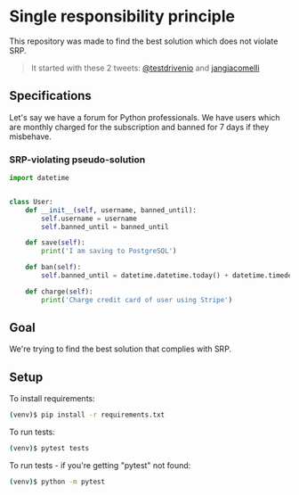 # Single responsibility principle

This repository was made to find the best solution which does not violate SRP.

> It started with these 2 tweets: [@testdrivenio](https://twitter.com/testdrivenio/status/1338958991037247489?s=20) and [jangiacomelli](https://twitter.com/jangiacomelli/status/1343676834085543936?s=20)

## Specifications
Let's say we have a forum for Python professionals. We have users which are monthly charged for the subscription and banned for 7 days if they misbehave.

### SRP-violating pseudo-solution
```python
import datetime


class User:
    def __init__(self, username, banned_until):
        self.username = username
        self.banned_until = banned_until

    def save(self):
        print('I am saving to PostgreSQL')

    def ban(self):
        self.banned_until = datetime.datetime.today() + datetime.timedelta(days=7)

    def charge(self):
        print('Charge credit card of user using Stripe')

```

## Goal
We're trying to find the best solution that complies with SRP.

## Setup
To install requirements:
```sh
(venv)$ pip install -r requirements.txt
```

To run tests:
```sh
(venv)$ pytest tests
```

To run tests - if you're getting "pytest" not found:
```sh
(venv)$ python -m pytest
```